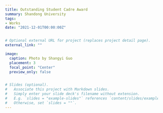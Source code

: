 ```yaml
---
title: Outstanding Student Cadre Award
summary: Shandong University
tags:
- Works
date: "2021-12-01T00:00:00Z"


# Optional external URL for project (replaces project detail page).
external_link: ""

image:
  caption: Photo by Shangyi Guo
  placement: 3
  focal_point: "Center"
  preview_only: false


# Slides (optional).
#   Associate this project with Markdown slides.
#   Simply enter your slide deck's filename without extension.
#   E.g. `slides = "example-slides"` references `content/slides/example-slides.md`.
#   Otherwise, set `slides = ""`.
---
```

